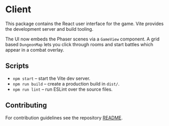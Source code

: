 # Client

This package contains the React user interface for the game. Vite provides
the development server and build tooling.

The UI now embeds the Phaser scenes via a `GameView` component. A grid based
`DungeonMap` lets you click through rooms and start battles which appear in a
combat overlay.

## Scripts

- `npm start` – start the Vite dev server.
- `npm run build` – create a production build in `dist/`.
- `npm run lint` – run ESLint over the source files.

## Contributing

For contribution guidelines see the repository [README](../README.md).

